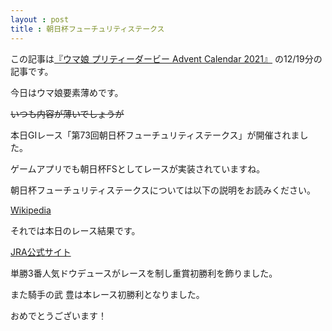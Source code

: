 ```yaml
---
layout : post
title : 朝日杯フューチュリティステークス
---
```


この記事は[『ウマ娘 プリティーダービー Advent Calendar 2021』](https://adventar.org/calendars/6565) の12/19分の記事です。

今日はウマ娘要素薄めです。

~~いつも内容が薄いでしょうが~~

本日GⅠレース「第73回朝日杯フューチュリティステークス」が開催されました。

ゲームアプリでも朝日杯FSとしてレースが実装されていますね。

朝日杯フューチュリティステークスについては以下の説明をお読みください。

[Wikipedia](https://ja.wikipedia.org/wiki/%E6%9C%9D%E6%97%A5%E6%9D%AF%E3%83%95%E3%83%A5%E3%83%BC%E3%83%81%E3%83%A5%E3%83%AA%E3%83%86%E3%82%A3%E3%82%B9%E3%83%86%E3%83%BC%E3%82%AF%E3%82%B9)

それでは本日のレース結果です。

[JRA公式サイト](https://www.jra.go.jp/datafile/seiseki/g1/afs/result/afs2021.html)

単勝3番人気ドウデュースがレースを制し重賞初勝利を飾りました。

また騎手の武 豊は本レース初勝利となりました。

おめでとうございます！
